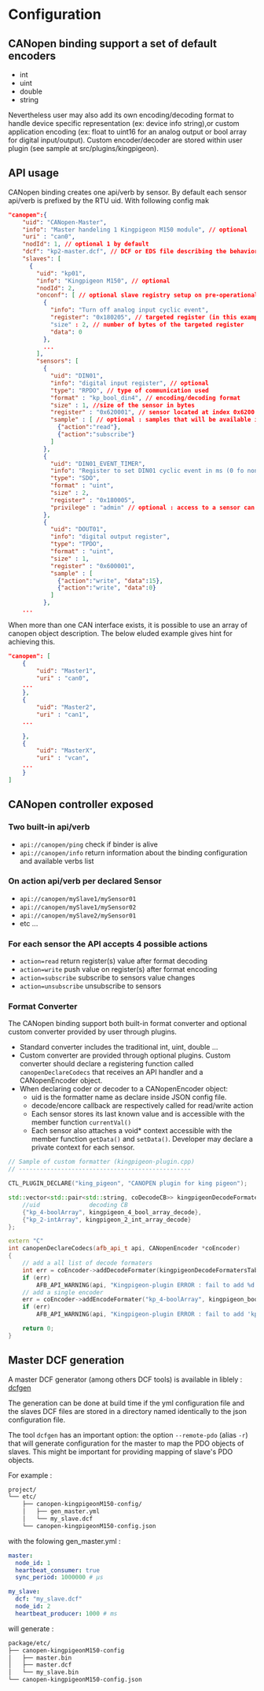 # Configuration

## CANopen binding support a set of default encoders

* int
* uint
* double
* string

Nevertheless user may also add its own encoding/decoding format to handle device specific representation (ex: device info string),or custom application encoding (ex: float to uint16 for an analog output or bool array for digital input/output). Custom encoder/decoder are stored within user plugin (see sample at src/plugins/kingpigeon).

## API usage

CANopen binding creates one api/verb by sensor. By default each sensor api/verb is prefixed by the RTU uid. With following config mak

```json
"canopen":{
    "uid": "CANopen-Master",
    "info": "Master handeling 1 Kingpigeon M150 module", // optional
    "uri" : "can0",
    "nodId": 1, // optional 1 by default
    "dcf": "kp2-master.dcf", // DCF or EDS file describing the behavior of the master and its handling of the CANopen network
    "slaves": [
      {
        "uid": "kp01",
        "info": "Kingpigeon M150", // optional
        "nodId": 2,
        "onconf": [ // optional slave registry setup on pre-operational state
          {
            "info": "Turn off analog input cyclic event",
            "register": "0x180205", // targeted register (in this example : index 0x1802 subindex 05)
            "size" : 2, // number of bytes of the targeted register
            "data": 0
          },
          ...
        ],
        "sensors": [
          {
            "uid": "DIN01",
            "info": "digital input register", // optional
            "type": "RPDO", // type of communication used
            "format" : "kp_bool_din4", // encoding/decoding format
            "size" : 1, //size of the sensor in bytes
            "register" : "0x620001", // sensor located at index 0x6200 sub-index 01
            "sample" : [ // optional : samples that will be available in the afb-ui-devtool
              {"action":"read"},
              {"action":"subscribe"}
            ]
          },
          {
            "uid": "DIN01_EVENT_TIMER",
            "info": "Register to set DIN01 cyclic event in ms (0 fo non)",
            "type": "SDO",
            "format" : "uint",
            "size" : 2,
            "register" : "0x180005",
            "privilege" : "admin" // optional : access to a sensor can require privileges
          },
          {
            "uid": "DOUT01",
            "info": "digital output register",
            "type": "TPDO",
            "format" : "uint",
            "size" : 1,
            "register" : "0x600001",
            "sample" : [
              {"action":"write", "data":15},
              {"action":"write", "data":0}
            ]
          },
    ...
```

When more than one CAN interface exists, it is possible to use an array of canopen object description.
The below eluded example gives hint for achieving this.

```json
"canopen": [
    {
        "uid": "Master1",
        "uri" : "can0",
	...
    },
    {
        "uid": "Master2",
        "uri" : "can1",
	...

    },
    {
        "uid": "MasterX",
        "uri" : "vcan",
	...
    }
]
```


## CANopen controller exposed

### Two built-in api/verb

* `api://canopen/ping` check if binder is alive
* `api://canopen/info` return information about the binding configuration and available verbs list

### On action api/verb per declared Sensor

* `api://canopen/mySlave1/mySensor01`
* `api://canopen/mySlave1/mySensor02`
* `api://canopen/mySlave2/mySensor01`
* etc ...

### For each sensor the API accepts 4 possible actions

* `action=read` return register(s) value after format decoding
* `action=write` push value on register(s) after format encoding
* `action=subscribe` subscribe to sensors value changes
* `action=unsubscribe` unsubscribe to sensors

### Format Converter

The CANopen binding support both built-in format converter and optional custom converter provided by user through plugins.

* Standard converter includes the traditional int, uint, double ...
* Custom converter are provided through optional plugins. Custom converter should declare a registering function called `canopenDeclareCodecs` that receives an API handler and a CANopenEncoder object.
* When declaring coder or decoder to a CANopenEncoder object:
  * uid is the formatter name as declare inside JSON config file.
  * decode/encore callback are respectively called for read/write action
  * Each sensor stores its last known value and is accessible with the member function `currentVal()`
  * Each sensor also attaches a void* context accessible with the member function `getData()` and `setData()`. Developer may declare a private context for each sensor.

```C++
// Sample of custom formatter (kingpigeon-plugin.cpp)
// -------------------------------------------------

CTL_PLUGIN_DECLARE("king_pigeon", "CANOPEN plugin for king pigeon");

std::vector<std::pair<std::string, coDecodeCB>> kingpigeonDecodeFormatersTable {
	//uid              decoding CB
	{"kp_4-boolArray", kingpigeon_4_bool_array_decode},
	{"kp_2-intArray", kingpigeon_2_int_array_decode}
};

extern "C"
int canopenDeclareCodecs(afb_api_t api, CANopenEncoder *coEncoder)
{
	// add a all list of decode formaters
	int err = coEncoder->addDecodeFormater(kingpigeonDecodeFormatersTable);
	if (err)
		AFB_API_WARNING(api, "Kingpigeon-plugin ERROR : fail to add %d entree to decode formater table", err);
	// add a single encoder
	err = coEncoder->addEncodeFormater("kp_4-boolArray", kingpigeon_bool_array_encode);
	if (err)
		AFB_API_WARNING(api, "Kingpigeon-plugin ERROR : fail to add 'kp_4-boolArray' entree to encode formater table");

	return 0;
}
```

## Master DCF generation

A master DCF generator (among others DCF tools) is available in liblely : [dcfgen](https://opensource.lely.com/canopen/docs/dcf-tools/)

The generation can be done at build time if the yml configuration file and the slaves DCF files are stored in a directory named identically to the json configuration file.

The tool `dcfgen` has an important option: the option `--remote-pdo` (alias `-r`) that will generate configuration for the master to map the PDO objects of slaves. This might be important for providing mapping of slave's PDO objects.

For example :

```bash
project/
└── etc/
    ├── canopen-kingpigeonM150-config/
    │   ├── gen_master.yml
    │   └── my_slave.dcf
    └── canopen-kingpigeonM150-config.json
```

with the folowing gen_master.yml :

```yml
master:
  node_id: 1
  heartbeat_consumer: true
  sync_period: 1000000 # µs

my_slave:
  dcf: "my_slave.dcf"
  node_id: 2
  heartbeat_producer: 1000 # ms
```

will generate :

```bash
package/etc/
├── canopen-kingpigeonM150-config
│   ├── master.bin
│   ├── master.dcf
│   └── my_slave.bin
└── canopen-kingpigeonM150-config.json
```


